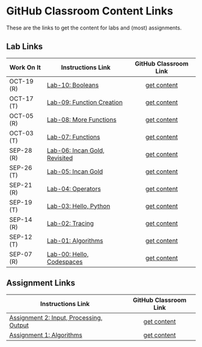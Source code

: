 # GitHub Classroom Content Links

These are the links to get the content for labs and (most) assignments.

## Lab Links
| Work On It | Instructions Link                                                                                                                   | GitHub Classroom Link                                  |
|------------|-------------------------------------------------------------------------------------------------------------------------------------|:------------------------------------------------------:|
| OCT-19 (R) | [Lab-10: Booleans](https://github.com/MRU-MACO-1701-004-202304/lab-instructions/blob/main/lab-10-booleans.md) | [get content](https://classroom.github.com/a/VmHKe7I2) |
| OCT-17 (T) |[Lab-09: Function Creation](https://github.com/MRU-MACO-1701-004-202304/lab-instructions/blob/main/lab-09-function-creation.md) | [get content](https://classroom.github.com/a/cSUPm3Ni) |
| OCT-05 (R) |[Lab-08: More Functions](https://github.com/MRU-MACO-1701-004-202304/lab-instructions/blob/main/lab-08-more-functions.md) | [get content](https://classroom.github.com/a/W95t2tM3) |
| OCT-03 (T) |[Lab-07: Functions](https://github.com/MRU-MACO-1701-004-202304/lab-instructions/blob/main/lab-07-functions.md) | [get content](https://classroom.github.com/a/g1s2TpLV) |
| SEP-28 (R) |[Lab-06: Incan Gold, Revisited](https://github.com/MRU-MACO-1701-004-202304/lab-instructions/blob/main/lab-06-incan-gold-part-2.md) | [get content](https://classroom.github.com/a/IIQwiRBI) |
| SEP-26 (T) |[Lab-05: Incan Gold](https://github.com/MRU-MACO-1701-004-202304/lab-instructions/blob/main/lab-05-incan-gold-part-1.md) | [get content](https://classroom.github.com/a/c7xNbZxI) |
| SEP-21 (R) |[Lab-04: Operators](https://github.com/MRU-MACO-1701-004-202304/lab-instructions/blob/main/lab-04-operators.md) | [get content](https://classroom.github.com/a/2VXvCxyQ) |
| SEP-19 (T) |[Lab-03: Hello, Python](https://github.com/MRU-MACO-1701-004-202304/lab-instructions/blob/main/lab-03-hello-python.md) | [get content](https://classroom.github.com/a/2nvdP_3X) |
| SEP-14 (R) |[Lab-02: Tracing](https://github.com/MRU-MACO-1701-004-202304/lab-instructions/blob/main/lab-02-tracing.md) | [get content](https://classroom.github.com/a/SAQnXnYg) |
| SEP-12 (T) |[Lab-01: Algorithms](https://github.com/MRU-MACO-1701-004-202304/lab-instructions/blob/main/lab-01-algorithms.md) | [get content](https://classroom.github.com/a/WZctGML7) |
| SEP-07 (R) |[Lab-00: Hello, Codespaces](https://github.com/MRU-MACO-1701-004-202304/lab-instructions/blob/main/lab-00-hello-codespaces.md) | [get content](https://classroom.github.com/a/qoQDfmu4) |

## Assignment Links

| Instructions Link                                                                                                                   | GitHub Classroom Link                                  |
|-------------------------------------------------------------------------------------------------------------------------------------|:------------------------------------------------------:|
| [Assignment 2: Input, Processing, Output](https://docs.google.com/document/d/14orZVM23S8Z7-p6Y_LxE3LAK6Pd8Y6bhGjG7AKmJzYM/edit?usp=sharing) | [get content](https://classroom.github.com/a/DzImAtOC) |
| [Assignment 1: Algorithms](https://docs.google.com/document/d/1cm5yaTfboJv78_q7K4UKpcwWFtGqilr7Ahcdzxf-JWs/edit?usp=sharing) | [get content](https://classroom.github.com/a/4vhx3S05) |
